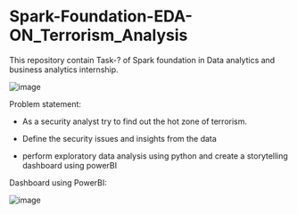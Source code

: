 # Spark-Foundation-EDA-ON_Terrorism_Analysis

This repository contain Task-? of Spark foundation in Data analytics and business analytics internship.

![image](https://user-images.githubusercontent.com/102464532/220403265-922d0b84-7c37-40f1-952c-58730d5b2ad0.png)

Problem statement:

- As a security analyst try to find out the hot zone of terrorism.

- Define the security issues and insights from the data

- perform exploratory data analysis using python and create a storytelling dashboard using powerBI


Dashboard using PowerBI:

![image](https://user-images.githubusercontent.com/102464532/220403521-c89ca742-d27a-4bcf-a4e0-fb65c8d829c0.png)

